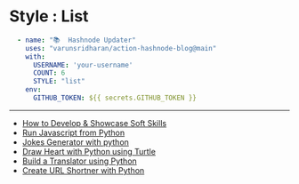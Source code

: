 # Style : List

```yaml
  - name: "📚  Hashnode Updater"
    uses: "varunsridharan/action-hashnode-blog@main"
    with:
      USERNAME: 'your-username'
      COUNT: 6
      STYLE: "list"
    env:
      GITHUB_TOKEN: ${{ secrets.GITHUB_TOKEN }}
```

---

<!-- HASHNODE_BLOG:START -->
- [How to Develop & Showcase Soft Skills](https://ayushi7rawat.hashnode.dev/how-to-develop-and-showcase-soft-skills-ckhcxg7ks02jtb7s1df4ae3el)
- [Run Javascript from Python](https://ayushi7rawat.hashnode.dev/run-javascript-from-python-ckhbk0qp10473o0s1hwep3x4r)
- [Jokes Generator with python](https://ayushi7rawat.hashnode.dev/jokes-generator-with-python-ckh8wol2i07ois9s100jnhvaf)
- [Draw Heart with Python using Turtle](https://ayushi7rawat.hashnode.dev/draw-heart-with-python-using-turtle-ckh5koe3g08x739s10qoy8o5j)
- [Build a Translator using Python](https://ayushi7rawat.hashnode.dev/build-a-translator-using-python-ckgyzmzuo029y20s17yezb0rp)
- [Create URL Shortner with Python](https://ayushi7rawat.hashnode.dev/create-url-shortner-with-python-ckgumvydy007pu5s1haz5gek2)
<!-- HASHNODE_BLOG:END -->